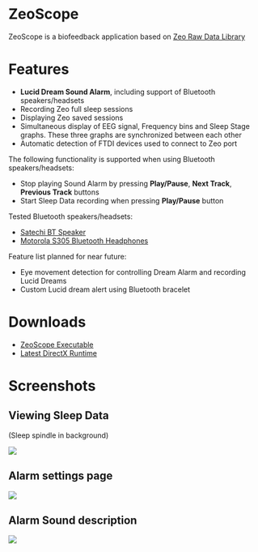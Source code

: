 ZeoScope
========

ZeoScope is a biofeedback application based on [Zeo Raw Data Library][]

Features
========

* **Lucid Dream Sound Alarm**, including support of Bluetooth speakers/headsets
* Recording Zeo full sleep sessions
* Displaying Zeo saved sessions
* Simultaneous display of EEG signal, Frequency bins and Sleep Stage graphs. These three graphs are synchronized between each other
* Automatic detection of FTDI devices used to connect to Zeo port

The following functionality is supported when using Bluetooth speakers/headsets:

* Stop playing Sound Alarm by pressing **Play/Pause**, **Next Track**, **Previous Track** buttons
* Start Sleep Data recording when pressing **Play/Pause** button

Tested Bluetooth speakers/headsets:

* [Satechi BT Speaker][]
* [Motorola S305 Bluetooth Headphones][]


Feature list planned for near future:

* Eye movement detection for controlling Dream Alarm and recording Lucid Dreams
* Custom Lucid dream alert using Bluetooth bracelet

Downloads
=========

* [ZeoScope Executable][]
* [Latest DirectX Runtime][]

Screenshots
===========

Viewing Sleep Data
------------------

(Sleep spindle in background)

[![](https://lh3.googleusercontent.com/-gzP14WNrOPc/Tiuvw91cDoI/AAAAAAAAABI/VIvUip4ck3A/s800/ZeoScope.JPG)]()

Alarm settings page
-------------------

[![](https://lh4.googleusercontent.com/-NNYcvBmpOr4/TiuyGaBH69I/AAAAAAAAABY/-ENxsRR45mo/s800/ZeoScopeSettings.jpg)]()

Alarm Sound description
-------------------

[![](https://lh6.googleusercontent.com/-6ObYZaMK8m8/Tiu4ocdBDHI/AAAAAAAAABs/tuDajQHs4lU/s800/AlarmSound.jpg)]()

[Zeo Raw Data Library]: http://blog.myzeo.com/zeo-raw-data-library-free-your-mind/
[Satechi BT Speaker]: http://www.satechi.net/index.php/ipad-iphone/speakers-1/satechi-bt-speaker
[Motorola S305 Bluetooth Headphones]: http://www.motorola.com/Consumers/US-EN/Consumer-Product-and-Services/Bluetooth-Headsets/MOTOROKR-S305-Wireless-Stereo-Headphones-US-EN
[ZeoScope Executable]: http://github.com/downloads/dancodru/ZeoScope/ZeoScope.0.9.1.0.zip
[Latest DirectX Runtime]: http://www.microsoft.com/download/en/details.aspx?id=35
